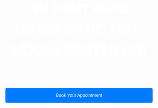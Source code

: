<!DOCTYPE html>
<html lang="en">
<head>
  <meta charset="UTF-8">
  <meta name="viewport" content="width=device-width, initial-scale=1">
  <title>GM KENT AUTO DIAGNOSTIC AND REPAIR CENTER LTD</title>
  <style>
    /* Global Styles */
    body { 
      font-family: Arial, sans-serif; 
      margin: 0; 
      padding: 0; 
      line-height: 1.6;
      color: #333;
    }
    a { text-decoration: none; color: inherit; }
    h1, h2, h3 { margin: 0 0 15px; }
    p { margin: 0 0 20px; }
    /* Header */
    header {
      background: url('garage-bg.jpg') no-repeat center center/cover;
      height: 100vh;
      color: #fff;
      text-align: center;
      display: flex;
      flex-direction: column;
      justify-content: center;
      padding: 0 20px;
    }
    header h1 {
      font-size: 3em;
      margin-bottom: 10px;
    }
    header p {
      font-size: 1.2em;
      margin-bottom: 20px;
    }
    header a.btn {
      padding: 12px 25px;
      background: #007BFF;
      color: #fff;
      border-radius: 5px;
      transition: background 0.3s;
    }
    header a.btn:hover {
      background: #0056b3;
    }
    /* Navigation */
    nav {
      background: #333;
      text-align: center;
    }
    nav a {
      color: #fff;
      display: inline-block;
      padding: 15px 20px;
      transition: background 0.3s;
    }
    nav a:hover {
      background: #555;
    }
    /* Sections */
    section {
      padding: 60px 20px;
    }
    section#about, section#contact { background: #f9f9f9; }
    /* Cards Layout */
    .services, .shop {
      display: flex;
      flex-wrap: wrap;
      gap: 20px;
      justify-content: center;
    }
    .card {
      border: 1px solid #ddd;
      padding: 20px;
      width: 300px;
      text-align: center;
      border-radius: 5px;
      background: #fff;
      box-shadow: 0 2px 5px rgba(0,0,0,0.1);
    }
    .card h3 {
      margin-bottom: 10px;
      color: #007BFF;
    }
    .card button {
      padding: 10px 15px;
      background: #333;
      color: #fff;
      border: none;
      border-radius: 5px;
      cursor: pointer;
      transition: background 0.3s;
    }
    .card button:hover {
      background: #555;
    }
    /* Forms */
    form {
      max-width: 600px;
      margin: 0 auto;
      display: flex;
      flex-direction: column;
      gap: 15px;
    }
    input, select, textarea {
      padding: 10px;
      border: 1px solid #ccc;
      border-radius: 5px;
      font-size: 1em;
    }
    button[type="submit"] {
      padding: 12px;
      background: #007BFF;
      color: #fff;
      border: none;
      border-radius: 5px;
      cursor: pointer;
      transition: background 0.3s;
    }
    button[type="submit"]:hover {
      background: #0056b3;
    }
    /* Footer */
    footer {
      background: #333;
      color: #fff;
      text-align: center;
      padding: 20px;
    }
    /* Responsive */
    @media (max-width: 768px) {
      header h1 { font-size: 2.5em; }
      nav a { padding: 10px 15px; }
      .services, .shop { flex-direction: column; align-items: center; }
    }
  </style>
</head>
<body>
  <!-- Header Section -->
  <header id="home">
    <h1>GM KENT AUTO DIAGNOSTIC AND REPAIR CENTER LTD</h1>
    <p>Expert Diagnostics & Repair Services | Online Booking & Sales</p>
    <a href="#booking" class="btn">Book Your Appointment</a>
  </header>

  <!-- Navigation -->
  <nav>
    <a href="#home">Home</a>
    <a href="#about">About Us</a>
    <a href="#services">Services</a>
    <a href="#booking">Booking</a>
    <a href="#shop">Shop</a>
    <a href="#contact">Contact</a>
  </nav>

  <!-- About Section -->
  <section id="about">
    <h2>About Us</h2>
    <p>At GM KENT, we combine advanced diagnostic technology with expert repair services. Our experienced team is dedicated to ensuring your vehicle receives the highest quality care. We pride ourselves on transparency, efficiency, and customer satisfaction.</p>
  </section>

  <!-- Services Section -->
  <section id="services">
    <h2>Our Services</h2>
    <div class="services">
      <div class="card">
        <h3>Advanced Diagnostics</h3>
        <p>Utilizing state‑of‑the‑art diagnostic tools to accurately identify your vehicle's issues.</p>
      </div>
      <div class="card">
        <h3>Repair & Maintenance</h3>
        <p>Comprehensive repair services, from routine maintenance to major repairs, ensuring longevity and performance.</p>
      </div>
      <div class="card">
        <h3>Engine & Transmission</h3>
        <p>Expert servicing for engines and transmissions, using quality parts and precise techniques.</p>
      </div>
      <div class="card">
        <h3>Electrical Systems</h3>
        <p>Advanced troubleshooting and repair of modern vehicle electrical and electronic systems.</p>
      </div>
    </div>
  </section>

  <!-- Booking Section -->
  <section id="booking">
    <h2>Online Booking</h2>
    <p>Schedule your service appointment easily with our online booking system.</p>
    <form id="bookingForm">
      <input type="text" id="name" name="name" placeholder="Your Name" required>
      <input type="email" id="email" name="email" placeholder="Your Email" required>
      <input type="tel" id="phone" name="phone" placeholder="Your Phone Number" required>
      <input type="date" id="date" name="date" required>
      <select id="service" name="service" required>
        <option value="">Select a Service</option>
        <option value="diagnostics">Advanced Diagnostics</option>
        <option value="repair">Repair & Maintenance</option>
        <option value="engine">Engine & Transmission</option>
        <option value="electrical">Electrical Systems</option>
      </select>
      <textarea id="message" name="message" placeholder="Additional Information (Optional)"></textarea>
      <button type="submit">Book Appointment</button>
    </form>
  </section>

  <!-- Shop Section -->
  <section id="shop">
    <h2>Online Shop</h2>
    <div class="shop">
      <div class="card">
        <h3>Quality Auto Parts</h3>
        <p>Premium parts to keep your vehicle running smoothly.</p>
        <button>Add to Cart</button>
      </div>
      <div class="card">
        <h3>Service Packages</h3>
        <p>Convenient service bundles for regular maintenance and repairs.</p>
        <button>Add to Cart</button>
      </div>
    </div>
  </section>

  <!-- Contact Section -->
  <section id="contact">
    <h2>Contact Us</h2>
    <p>Have any questions or need further assistance? Get in touch!</p>
    <form id="contactForm">
      <input type="text" id="contactName" name="contactName" placeholder="Your Name" required>
      <input type="email" id="contactEmail" name="contactEmail" placeholder="Your Email" required>
      <textarea id="contactMessage" name="contactMessage" placeholder="Your Message" required></textarea>
      <button type="submit">Send Message</button>
    </form>
  </section>

  <!-- Footer -->
  <footer>
    <p>&copy; 2025 GM KENT AUTO DIAGNOSTIC AND REPAIR CENTER LTD. All rights reserved.</p>
  </footer>

  <!-- JavaScript for Simple Form Interactions -->
  <script>
    document.getElementById('bookingForm').addEventListener('submit', function(e) {
      e.preventDefault();
      alert('Booking submitted! We will contact you shortly.');
      this.reset();
    });
    document.getElementById('contactForm').addEventListener('submit', function(e) {
      e.preventDefault();
      alert('Message sent! We will get back to you soon.');
      this.reset();
    });
  </script>
</body>
</html> 👋 Hi, I’m @Gytis0321
- 👀 I’m interested in ...
- 🌱 I’m currently learning ...
- 💞️ I’m looking to collaborate on ...
- 📫 How to reach me ...
- 😄 Pronouns: ...
- ⚡ Fun fact: ...

<!---
Gytis0321/Gytis0321 is a ✨ special ✨ repository because its `README.md` (this file) appears on your GitHub profile.
You can click the Preview link to take a look at your changes.
--->
